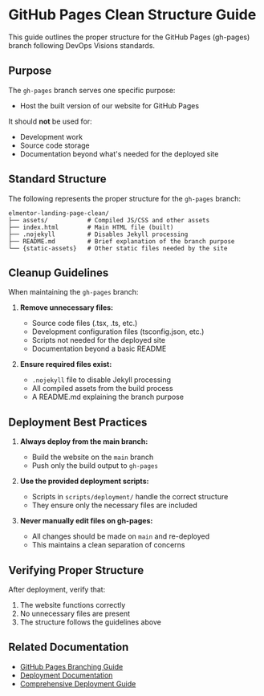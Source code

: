 # GitHub Pages Clean Structure Guide

This guide outlines the proper structure for the GitHub Pages (gh-pages) branch following DevOps Visions standards.

## Purpose

The `gh-pages` branch serves one specific purpose:
- Host the built version of our website for GitHub Pages

It should **not** be used for:
- Development work
- Source code storage
- Documentation beyond what's needed for the deployed site

## Standard Structure

The following represents the proper structure for the `gh-pages` branch:

```
elmentor-landing-page-clean/
├── assets/           # Compiled JS/CSS and other assets
├── index.html        # Main HTML file (built)
├── .nojekyll         # Disables Jekyll processing
├── README.md         # Brief explanation of the branch purpose
└── {static-assets}   # Other static files needed by the site
```

## Cleanup Guidelines

When maintaining the `gh-pages` branch:

1. **Remove unnecessary files:**
   - Source code files (.tsx, .ts, etc.)
   - Development configuration files (tsconfig.json, etc.)
   - Scripts not needed for the deployed site
   - Documentation beyond a basic README

2. **Ensure required files exist:**
   - `.nojekyll` file to disable Jekyll processing
   - All compiled assets from the build process
   - A README.md explaining the branch purpose

## Deployment Best Practices

1. **Always deploy from the main branch:**
   - Build the website on the `main` branch
   - Push only the build output to `gh-pages`

2. **Use the provided deployment scripts:**
   - Scripts in `scripts/deployment/` handle the correct structure
   - They ensure only the necessary files are included

3. **Never manually edit files on gh-pages:**
   - All changes should be made on `main` and re-deployed
   - This maintains a clean separation of concerns

## Verifying Proper Structure

After deployment, verify that:
1. The website functions correctly
2. No unnecessary files are present
3. The structure follows the guidelines above

## Related Documentation

- [GitHub Pages Branching Guide](./GITHUB_PAGES_BRANCHING_GUIDE.md)
- [Deployment Documentation](./DEPLOYMENT_DOCUMENTATION.md)
- [Comprehensive Deployment Guide](./COMPREHENSIVE_GUIDE.md)
